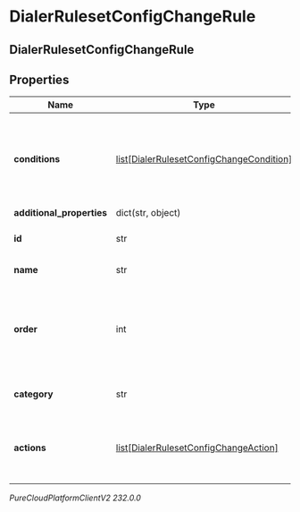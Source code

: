 # DialerRulesetConfigChangeRule

## DialerRulesetConfigChangeRule

## Properties

|Name | Type | Description | Notes|
|------------ | ------------- | ------------- | -------------|
| **conditions** | [list[DialerRulesetConfigChangeCondition]](DialerRulesetConfigChangeCondition) | The list of rule conditions; all must evaluate to true to trigger the rule actions | [optional] |
| **additional_properties** | dict(str, object) |  | [optional] |
| **id** | str | The identifier of the rule | [optional] |
| **name** | str | The name of the rule | [optional] |
| **order** | int | The ranked order of the rule; rules are processed from lowest number to highest | [optional] |
| **category** | str | The category of the rule | [optional] |
| **actions** | [list[DialerRulesetConfigChangeAction]](DialerRulesetConfigChangeAction) | The list of rule actions to be taken if the conditions are true | [optional] |



_PureCloudPlatformClientV2 232.0.0_

